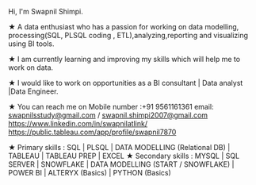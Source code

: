 Hi, I'm Swapnil Shimpi.

★ A data enthusiast who has a passion for working on data modelling, processing(SQL, PLSQL coding , ETL),analyzing,reporting and visualizing using BI tools.

★ I am currently learning and improving my skills which will help me to work on data.
  
★ I would like to work on opportunities as a BI consultant | Data analyst |Data Engineer. 

★ You can reach me on 
        Mobile number :+91 9561161361
        email: swapnilsstudy@gmail.com / swapnil.shimpi2007@gmail.com
        https://www.linkedin.com/in/swapnilatlink/
        https://public.tableau.com/app/profile/swapnil7870

★ Primary skills   : SQL | PLSQL | DATA MODELLING (Relational DB) | TABLEAU | TABLEAU PREP | EXCEL
★ Secondary skills : MYSQL | SQL SERVER | SNOWFLAKE | DATA MODELLING (START / SNOWFLAKE) | POWER BI | ALTERYX (Basics) | PYTHON (Basics) 
